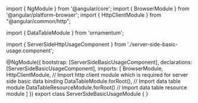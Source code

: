 import { NgModule } from '@angular/core';
import { BrowserModule } from '@angular/platform-browser';
import { HttpClientModule } from "@angular/common/http";

import { DataTableModule } from 'ornamentum';
  
import { ServerSideHttpUsageComponent } from './server-side-basic-usage.component';

@NgModule({
 bootstrap: [ServerSideBasicUsageComponent],
 declarations: [ServerSideBasicUsageComponent],
 imports: [
    BrowserModule, 
    HttpClientModule, // Import http client module which is required for server side basic data binding
    DataTableModule.forRoot(), // Import data table module
    DataTableResourceModule.forRoot() // Import data table resource module
  ]
})
export class ServerSideBasicUsageModule {
}
